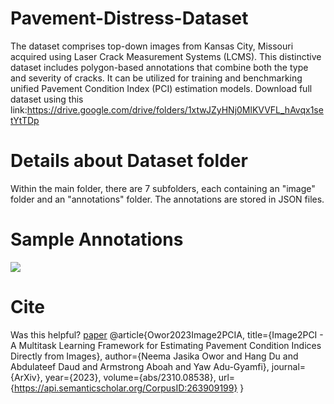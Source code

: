 # Pavement-Distress-Dataset
The dataset comprises top-down images from Kansas City, Missouri acquired using Laser Crack Measurement Systems (LCMS). 
This distinctive dataset includes polygon-based annotations that combine both the type and severity of cracks. 
It can be utilized for training and benchmarking unified Pavement Condition Index (PCI) estimation models.
Download full dataset using this link:https://drive.google.com/drive/folders/1xtwJZyHNj0MlKVVFL_hAvqx1setYtTDp

# Details about Dataset folder
Within the main folder, there are 7 subfolders, each containing an "image" folder and an "annotations" folder. 
The annotations are stored in JSON files. 

# Sample Annotations

![](https://github.com/neemajakisa/Pavement-Distress-Dataset/blob/main/sample_annts.gif)

# Cite
Was this helpful?  [paper]([url](https://doi.org/10.48550/arXiv.2310.08538))
@article{Owor2023Image2PCIA,
  title={Image2PCI - A Multitask Learning Framework for Estimating Pavement Condition Indices Directly from Images},
  author={Neema Jasika Owor and Hang Du and Abdulateef Daud and Armstrong Aboah and Yaw Adu-Gyamfi},
  journal={ArXiv},
  year={2023},
  volume={abs/2310.08538},
  url={https://api.semanticscholar.org/CorpusID:263909199}
}
